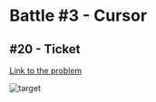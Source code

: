 # Battle #3 - Cursor

## #20 - Ticket

[Link to the problem](https://cssbattle.dev/play/20)

![target](https://cssbattle.dev/targets/20.png)

```html

```
